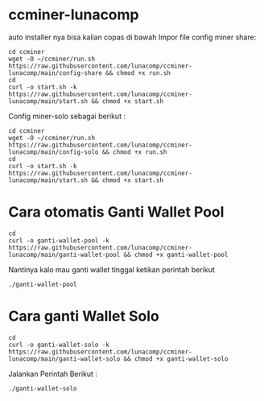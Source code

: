 # ccminer-lunacomp
auto installer nya bisa kalian copas di bawah
Impor file config miner share:
```
cd ccminer
wget -O ~/ccminer/run.sh https://raw.githubusercontent.com/lunacomp/ccminer-lunacomp/main/config-share && chmod +x run.sh
cd
curl -o start.sh -k https://raw.githubusercontent.com/lunacomp/ccminer-lunacomp/main/start.sh && chmod +x start.sh
````
Config miner-solo sebagai berikut :
```
cd ccminer
wget -O ~/ccminer/run.sh https://raw.githubusercontent.com/lunacomp/ccminer-lunacomp/main/config-solo && chmod +x run.sh
cd
curl -o start.sh -k https://raw.githubusercontent.com/lunacomp/ccminer-lunacomp/main/start.sh && chmod +x start.sh
```
# Cara otomatis Ganti Wallet Pool
```
cd
curl -o ganti-wallet-pool -k https://raw.githubusercontent.com/lunacomp/ccminer-lunacomp/main/ganti-wallet-pool && chmod +x ganti-wallet-pool
```
Nantinya kalo mau ganti wallet tinggal ketikan perintah berikut
```
./ganti-wallet-pool
```
# Cara ganti Wallet Solo
```
cd
curl -o ganti-wallet-solo -k https://raw.githubusercontent.com/lunacomp/ccminer-lunacomp/main/ganti-wallet-solo && chmod +x ganti-wallet-solo
```
Jalankan Perintah Berikut :
```
./ganti-wallet-solo
```

